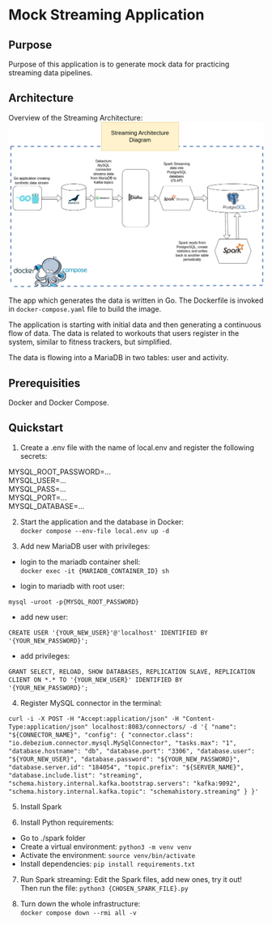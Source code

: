 # Mock Streaming Application

## Purpose
Purpose of this application is to generate mock data for practicing streaming data pipelines.

## Architecture

Overview of the Streaming Architecture:  
![Architecture diagram](streaming_arch.png)

The app which generates the data is written in Go.
The Dockerfile is invoked in `docker-compose.yaml` file to build the image.

The application is starting with initial data and then generating a continuous flow of data.
The data is related to workouts that users register in the system, similar to fitness trackers, but simplified.

The data is flowing into a MariaDB in two tables: user and activity.

## Prerequisities
Docker and Docker Compose.

## Quickstart

1. Create a .env file with the name of local.env and register the following secrets:

MYSQL_ROOT_PASSWORD=...  
MYSQL_USER=...  
MYSQL_PASS=...  
MYSQL_PORT=...  
MYSQL_DATABASE=...

2. Start the application and the database in Docker:  
`docker compose --env-file local.env up -d`

3. Add new MariaDB user with privileges:
- login to the mariadb container shell:  
`docker exec -it {MARIADB_CONTAINER_ID} sh`  

- login to mariadb with root user:
```
mysql -uroot -p{MYSQL_ROOT_PASSWORD}
```

- add new user:
```
CREATE USER '{YOUR_NEW_USER}'@'localhost' IDENTIFIED BY '{YOUR_NEW_PASSWORD}';
```

- add privileges:
```
GRANT SELECT, RELOAD, SHOW DATABASES, REPLICATION SLAVE, REPLICATION CLIENT ON *.* TO '{YOUR_NEW_USER}' IDENTIFIED BY '{YOUR_NEW_PASSWORD}';
```

4. Register MySQL connector in the terminal:
```
curl -i -X POST -H "Accept:application/json" -H "Content-Type:application/json" localhost:8083/connectors/ -d '{ "name": "${CONNECTOR_NAME}", "config": { "connector.class": "io.debezium.connector.mysql.MySqlConnector", "tasks.max": "1", "database.hostname": "db", "database.port": "3306", "database.user": "${YOUR_NEW_USER}", "database.password": "${YOUR_NEW_PASSWORD}", "database.server.id": "184054", "topic.prefix": "${SERVER_NAME}", "database.include.list": "streaming", "schema.history.internal.kafka.bootstrap.servers": "kafka:9092", "schema.history.internal.kafka.topic": "schemahistory.streaming" } }'
```

5. Install Spark

6. Install Python requirements:
- Go to ./spark folder  
- Create a virtual environment: `python3 -m venv venv`  
- Activate the environment: `source venv/bin/activate`  
- Install dependencies: `pip install requirements.txt`  

7. Run Spark streaming:
Edit the Spark files, add new ones, try it out!  
Then run the file: `python3 {CHOSEN_SPARK_FILE}.py`

8. Turn down the whole infrastructure:  
`docker compose down --rmi all -v`